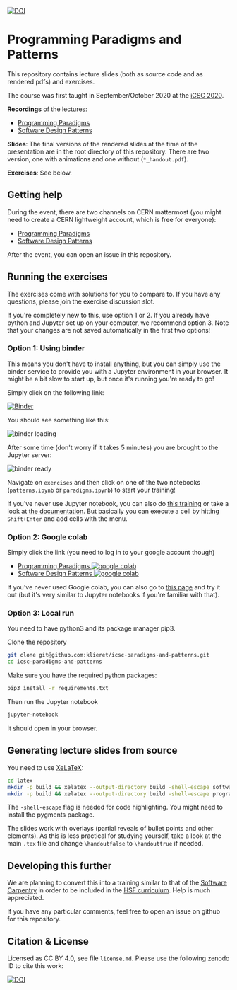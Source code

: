 [![DOI](https://zenodo.org/badge/240011587.svg)](https://zenodo.org/badge/latestdoi/240011587)

# Programming Paradigms and Patterns

This repository contains lecture slides (both as source code and as rendered pdfs) 
and exercises.

The course was first taught  in September/October 2020 at the [iCSC 2020](https://indico.cern.ch/event/853710/).

**Recordings** of the lectures:

* [Programming Paradigms](https://cds.cern.ch/record/2736118)
* [Software Design Patterns](https://cds.cern.ch/record/2737225)

**Slides**: The final versions of the rendered slides at the time of the presentation are in the root directory of this repository. There are two version, one with animations and one without (``*_handout.pdf``).

**Exercises**: See below.

## Getting help

During the event, there are two channels on CERN mattermost (you might need to create a CERN lightweight account, which is free for everyone):

* [Programming Paradigms](https://mattermost.web.cern.ch/csc/channels/programming-paradigms)
* [Software Design Patterns](https://mattermost.web.cern.ch/csc/channels/software-design)

After the event, you can open an issue in this repository.

## Running the exercises

The exercises come with solutions for you to compare to. If you have any questions, please join the exercise discussion slot.

If you're completely new to this, use option 1 or 2. If you already have python and Jupyter set up on your computer, we recommend option 3. Note that your changes are not saved automatically in the first two options!

### Option 1: Using binder

This means you don't have to install anything, but you can simply use the binder service
to provide you with a Jupyter environment in your browser.
It might be a bit slow to start up, but once it's running you're ready to go!

Simply click on the following link:

[![Binder](https://mybinder.org/badge_logo.svg)](https://mybinder.org/v2/gh/klieret/icsc-paradigms-and-patterns/master)

You should see something like this:

![binder loading](readme_assets/binder_loading.png)

After some time (don't worry if it takes 5 minutes) you are brought to the Jupyter server:

![binder ready](readme_assets/binder_ready.png)

Navigate on ``exercises`` and then click on one of the two notebooks (``patterns.ipynb`` or ``paradigms.ipynb``) to start your training!

If you've never use Jupyter notebook, you can also do [this training](https://mybinder.org/v2/gh/ipython/ipython-in-depth/master?filepath=binder/Index.ipynb) or take a look at [the documentation](https://jupyter-notebook.readthedocs.io/en/stable/notebook.html). But basically you can execute a cell by hitting ``Shift+Enter`` and add cells with the menu.

### Option 2: Google colab

Simply click the link (you need to log in to your google account though)

* [Programming Paradigms ![google colab](readme_assets/colab-button.png)](https://colab.research.google.com/github/klieret/icsc-paradigms-and-patterns/blob/master/exercises/paradigms.ipynb)
* [Software Design Patterns ![google colab](readme_assets/colab-button.png)](https://colab.research.google.com/github/klieret/icsc-paradigms-and-patterns/blob/master/exercises/patterns.ipynb)

If you've never used Google colab, you can also go to [this page](https://colab.research.google.com/notebooks/intro.ipynb) and try it out (but it's very similar to Jupyter notebooks if you're familiar with that).

### Option 3: Local run

You need to have python3 and its package manager pip3.

Clone the repository

```sh
git clone git@github.com:klieret/icsc-paradigms-and-patterns.git
cd icsc-paradigms-and-patterns
```

Make sure you have the required python packages:

```sh
pip3 install -r requirements.txt
```

Then run the Jupyter notebook

```sh
jupyter-notebook
```

It should open in your browser.

## Generating lecture slides from source

You need to use [XeLaTeX](https://en.wikipedia.org/wiki/XeTeX):

```sh
cd latex
mkdir -p build && xelatex --output-directory build -shell-escape software_patterns.tex 
mkdir -p build && xelatex --output-directory build -shell-escape programming_paradigms.tex
```

The ``-shell-escape`` flag is needed for code highlighting. You might need to install
the pygments package.

The slides work with overlays (partial reveals of bullet points and other elements).
As this is less practical for studying yourself, take a look at the main ``.tex`` file
and change ``\handoutfalse`` to ``\handouttrue`` if needed.

## Developing this further

We are planning to convert this into a training similar to that of the [Software Carpentry](https://software-carpentry.org/) in order to be included in the [HSF curriculum](https://hepsoftwarefoundation.org/training/curriculum.html). Help is much appreciated.

If you have any particular comments, feel free to open an issue on github for this repository.

## Citation & License

Licensed as CC BY 4.0, see file ``license.md``. Please use the following zenodo ID to cite this
work:

[![DOI](https://zenodo.org/badge/240011587.svg)](https://zenodo.org/badge/latestdoi/240011587)

